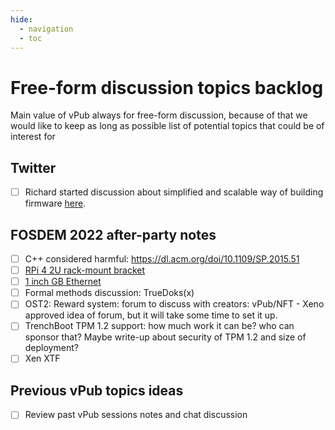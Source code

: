 ```yaml
---
hide:
  - navigation
  - toc
--- 
```


# Free-form discussion topics backlog

Main value of vPub always for free-form discussion, because of that we would
like to keep as long as possible list of potential topics that could be of
interest for 

## Twitter

- [ ] Richard started discussion about simplified and scalable way of building
firmware [here](https://twitter.com/hughsient/status/1491021628079153154).

## FOSDEM 2022 after-party notes

- [ ] C++ considered harmful: https://dl.acm.org/doi/10.1109/SP.2015.51
- [ ] [RPi 4 2U rack-mount bracket](https://www.thingiverse.com/thing:4078710)
- [ ] [1 inch GB Ethernet](https://www.botblox.io/products/micro-gigabit-ethernet-switch)
- [ ] Formal methods discussion: TrueDoks(x)
- [ ] OST2: Reward system: forum to discuss with creators:
vPub/NFT - Xeno approved idea of forum, but it will take some
time to set it up.
- [ ] TrenchBoot TPM 1.2 support: how much work it can be? who can sponsor that? Maybe write-up about security of TPM 1.2 and size of deployment?
- [ ] Xen XTF

## Previous vPub topics ideas

- [ ] Review past vPub sessions notes and chat discussion

